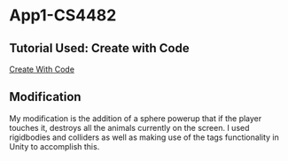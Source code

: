 # App1-CS4482
## Tutorial Used: Create with Code
[Create With Code](https://learn.unity.com/course/create-with-code?uv=2019.4)

## Modification
My modification is the addition of a sphere powerup that if the player touches it, destroys all the animals currently on the screen. I used rigidbodies and colliders as well as making use of the tags functionality in Unity to accomplish this. 
